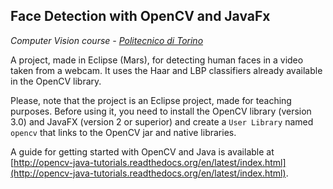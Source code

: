 ## Face Detection with OpenCV and JavaFx

*Computer Vision course - [Politecnico di Torino](http://www.polito.it)*

A project, made in Eclipse (Mars), for detecting human faces in a video taken from a webcam. It uses the Haar and LBP classifiers already available in the OpenCV library.

Please, note that the project is an Eclipse project, made for teaching purposes. Before using it, you need to install the OpenCV library (version 3.0) and JavaFX (version 2 or superior) and create a `User Library` named `opencv` that links to the OpenCV jar and native libraries.

A guide for getting started with OpenCV and Java is available at [http://opencv-java-tutorials.readthedocs.org/en/latest/index.html](http://opencv-java-tutorials.readthedocs.org/en/latest/index.html).
